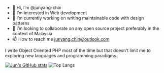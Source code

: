 - 👋 Hi, I’m @junyang-chin
- 👀 I’m interested in Web development
- 🌱 I’m currently working on writing maintainable code with design patterns
- 💞️ I’m looking to collaborate on any open source project preferably in the context of Malaysia
- 📫 How to reach me junyang.chin@outlook.com

I write Object Oriented PHP most of the time but that doesn't limit me to exploring new languages and programming paradigms. 

[![Jun's GitHub stats](https://github-readme-stats.vercel.app/api?username=junyang-chin)](https://github.com/anuraghazra/github-readme-stats)
![Top Langs](https://github-readme-stats.vercel.app/api/top-langs/?username=junyang-chin&size_weight=0.5&count_weight=1&layout=compact)
<!---
junyang-chin/junyang-chin is a ✨ special ✨ repository because its `README.md` (this file) appears on your GitHub profile.
You can click the Preview link to take a look at your changes.
--->

